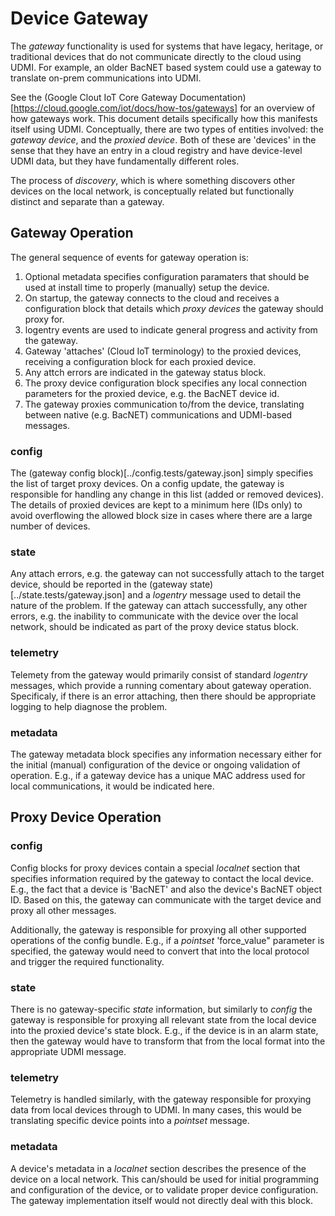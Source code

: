 # Device Gateway

The _gateway_ functionality is used for systems that have legacy, heritage,
or traditional devices that do not communicate directly to the cloud using
UDMI. For example, an older BacNET based system could use a gateway to
translate on-prem communications into UDMI.

See the
(Google Clout IoT Core Gateway Documentation)[https://cloud.google.com/iot/docs/how-tos/gateways]
for an overview of how gateways work. This document details specifically how
this manifests itself using UDMI. Conceptually, there are two types of
entities involved: the _gateway device_, and the _proxied device_. Both of
these are 'devices' in the sense that they have an entry in a cloud registry
and have device-level UDMI data, but they have fundamentally different roles.

The process of _discovery_, which is where something discovers other devices
on the local network, is conceptually related but functionally distinct and
separate than a gateway.

## Gateway Operation

The general sequence of events for gateway operation is:
1. Optional metadata specifies configuration paramaters that should be used
at install time to properly (manually) setup the device.
2. On startup, the gateway connects to the cloud and receives a configuration
block that details which _proxy devices_ the gateway should proxy for.
3. logentry events are used to indicate general progress and activity from
the gateway.
4. Gateway 'attaches' (Cloud IoT terminology) to the proxied devices,
receiving a configuration block for each proxied device.
5. Any attch errors are indicated in the gateway status block.
6. The proxy device configuration block specifies any local connection
parameters for the proxied device, e.g. the BacNET device id.
7. The gateway proxies communication to/from the device, translating between
native (e.g. BacNET) communications and UDMI-based messages.

### config

The (gateway config block)[../config.tests/gateway.json]
simply specifies the list of target proxy devices.
On a config update, the gateway is responsible for handling any change in
this list (added or removed devices). The details of proxied devices are
kept to a minimum here (IDs only) to avoid overflowing the allowed block
size in cases where there are a large number of devices.

### state

Any attach errors, e.g. the gateway can not successfully attach to the target
device, should be reported in the (gateway state)[../state.tests/gateway.json]
and a _logentry_ message used to detail the
nature of the problem. If the gateway can attach successfully, any other
errors, e.g. the inability to communicate with the device over the local
network, should be indicated as part of the proxy device status block.

### telemetry

Telemety from the gateway would primarily consist of standard _logentry_
messages, which
provide a running comentary about gateway operation. Specificaly, if there
is an error attaching, then there should be appropriate logging to help
diagnose the problem.

### metadata

The gateway metadata block specifies any information necessary either for the
initial (manual) configuration of the device or ongoing validation of
operation. E.g., if a gateway device has a unique MAC address used for
local communications, it would be indicated here.

## Proxy Device Operation

### config

Config blocks for proxy devices contain a special _localnet_ section that
specifies information required by the gateway to contact the local device.
E.g., the fact that a device is 'BacNET' and also the device's BacNET object
ID. Based on this, the gateway can communicate with the target device and proxy
all other messages.

Additionally, the gateway is responsible for proxying all other supported
operations of the config bundle. E.g., if a _pointset_ 'force_value" parameter
is specified, the gateway would need to convert that into the local protocol
and trigger the required functionality.

### state

There is no gateway-specific _state_ information, but similarly to _config_ the
gateway is responsible for proxying all relevant state from the local device
into the proxied device's state block. E.g., if the device is in an alarm
state, then the gateway would have to transform that from the local format
into the appropriate UDMI message.

### telemetry

Telemetry is handled similarly, with the gateway responsible for proxying data
from local devices through to UDMI. In many cases, this would be translating
specific device points into a _pointset_ message.

### metadata

A device's metadata in a _localnet_ section describes the presence of the
device on a local network. This can/should be used for initial programming
and configuration of the device, or to validate proper device configuration.
The gateway implementation itself would not directly deal with this block.
